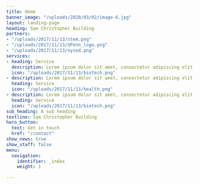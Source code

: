 ```yaml
---
title: Home
banner_image: "/uploads/2020/03/02/image-6.jpg"
layout: landing-page
heading: Sam Christopher Building
partners:
- "/uploads/2017/11/13/stem.png"
- "/uploads/2017/11/13/UPenn_logo.png"
- "/uploads/2017/11/13/nysed.png"
services:
- heading: Service
  description: Lorem ipsum dolor sit amet, consectetur adipiscing elit, sed do.
  icon: "/uploads/2017/11/13/biotech.png"
- description: Lorem ipsum dolor sit amet, consectetur adipiscing elit, sed do.
  heading: Service
  icon: "/uploads/2017/11/13/health.png"
- description: Lorem ipsum dolor sit amet, consectetur adipiscing elit, sed do.
  heading: Service
  icon: "/uploads/2017/11/13/biotech.png"
sub_heading: A sub heading
textline: Sam Christopher Building
hero_button:
  text: Get in touch
  href: "/contact"
show_news: true
show_staff: false
menu:
  navigation:
    identifier: _index
    weight: 1

---
```

